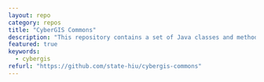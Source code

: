 ```yaml
---
layout: repo
category: repos
title: "CyberGIS Commons"
description: "This repository contains a set of Java classes and methods commonly used in the CyberGIS."
featured: true
keywords:
  - cybergis
refurl: "https://github.com/state-hiu/cybergis-commons"
---
```

